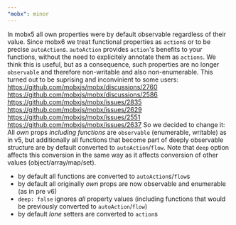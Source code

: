 ```yaml
---
"mobx": minor
---
```


In mobx5 all own properties were by default observable regardless of their value. Since mobx6 we treat functional properties as `action`s or to be precise `autoAction`s. `autoAction` provides `action`'s benefits to your functions, without the need to explicitely annotate them as `actions`.
We think this is useful, but as a consequence, such properties are no longer `observable` and therefore non-writable and also non-enumerable. This turned out to be suprising and inconvinient to some users:
https://github.com/mobxjs/mobx/discussions/2760
https://github.com/mobxjs/mobx/discussions/2586
https://github.com/mobxjs/mobx/issues/2835
https://github.com/mobxjs/mobx/issues/2629
https://github.com/mobxjs/mobx/issues/2551
https://github.com/mobxjs/mobx/issues/2637
So we decided to change it: All *own* props *including functions* are `observable` (enumerable, writable) as in v5, but additionally all functions that become part of deeply observable structure are by default converted to `autoAction`/`flow`.
Note that `deep` option affects this conversion in the same way as it affects conversion of other values (object/array/map/set).

-   by default all functions are converted to `autoAction`s/`flow`s
-   by default all originally _own_ props are now observable and enumerable (as in pre v6)
-   `deep: false` ignores _all_ property values (including functions that would be previously converted to `autoAction`/`flow`)
-   by default _lone_ setters are converted to `action`s
